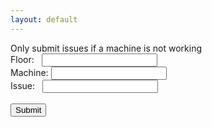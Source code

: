```yaml
---
layout: default
---
```

<title>Perot Museum Issue Tracker</title>
Only submit issues if a machine is not working

<form action="https://formspree.io/perot.exhibits@gmail.com" method="POST">
  <input type="hidden" name="_next" value="//ethanhelfman.github.io/perot/"/>
  <input type="hidden" name="_format" value="plain"/>
  Floor:
  &nbsp;&nbsp;<input type="text" name="floor">
  <br>
  Machine:
  <input type="text" name="machine">
  <br>
  Issue:
  &nbsp;&nbsp;<input type="text" name="issue">
  <br>
  <br>
  <input type="submit" value="Submit">
</form>

